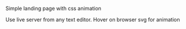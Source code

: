 Simple landing page with css animation

Use live server from any text editor. 
Hover on browser svg for animation
